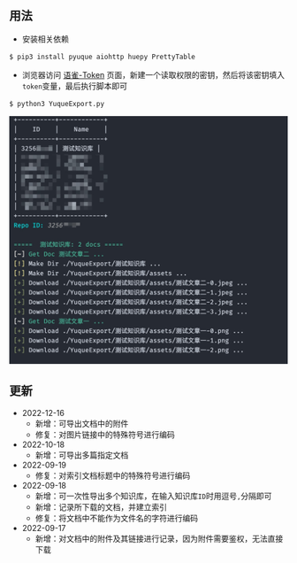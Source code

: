## 用法

- 安装相关依赖


```bash
$ pip3 install pyuque aiohttp huepy PrettyTable

```

- 浏览器访问 [语雀-Token](https://www.yuque.com/settings/tokens) 页面，新建一个读取权限的密钥，然后将该密钥填入`token`变量，最后执行脚本即可

```bash
$ python3 YuqueExport.py

```

![YuqueExport-1](./YuqueExport-1.jpg)



## 更新
- 2022-12-16
  - 新增：可导出文档中的附件
  - 修复：对图片链接中的特殊符号进行编码
- 2022-10-18
  - 新增：可导出多篇指定文档
- 2022-09-19
  - 修复：对索引文档标题中的特殊符号进行编码
- 2022-09-18
  - 新增：可一次性导出多个知识库，在输入知识库`ID`时用逗号`,`分隔即可
  - 新增：记录所下载的文档，并建立索引
  - 修复：将文档中不能作为文件名的字符进行编码
- 2022-09-17
  - 新增：对文档中的附件及其链接进行记录，因为附件需要鉴权，无法直接下载
